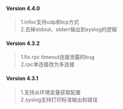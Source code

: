 
#### Version 4.4.0

> 1.infoc支持udp和tcp方式  
> 2.去掉stdout、stderr输出到syslog的逻辑  

#### Version 4.3.2

> 1.fix rpc timeout连接泄露的bug  
> 2.rpc单连接改为多连接  

#### Version 4.3.1

> 1.支持从环境变量获取配置  
> 2.syslog支持打印标准输出和错误  

